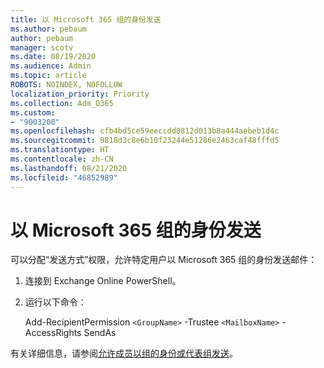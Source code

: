 ```yaml
---
title: 以 Microsoft 365 组的身份发送
ms.author: pebaum
author: pebaum
manager: scotv
ms.date: 08/19/2020
ms.audience: Admin
ms.topic: article
ROBOTS: NOINDEX, NOFOLLOW
localization_priority: Priority
ms.collection: Adm_O365
ms.custom:
- "9003200"
ms.openlocfilehash: cfb4bd5ce59eeccdd0812d013b8a444aebeb1d4c
ms.sourcegitcommit: 9818d3c8e6b10f23244e51286e2463caf48fffd5
ms.translationtype: HT
ms.contentlocale: zh-CN
ms.lasthandoff: 08/21/2020
ms.locfileid: "46852989"
---
```

# <a name="send-as-microsoft-365-group"></a>以 Microsoft 365 组的身份发送

可以分配“发送方式”权限，允许特定用户以 Microsoft 365 组的身份发送邮件：  

1. 连接到 Exchange Online PowerShell。  

2. 运行以下命令：  

    Add-RecipientPermission `<GroupName>` -Trustee `<MailboxName>` -AccessRights SendAs

有关详细信息，请参阅[允许成员以组的身份或代表组发送](https://docs.microsoft.com/microsoft-365/admin/create-groups/allow-members-to-send-as-or-send-on-behalf-of-group?view=o365-worldwide)。
